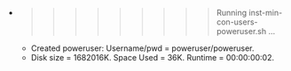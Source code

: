 * >>>>>>>>> Running inst-min-con-users-poweruser.sh ...
  * Created poweruser: Username/pwd = poweruser/poweruser.
  * Disk size = 1682016K. Space Used = 36K. Runtime = 00:00:00:02.
